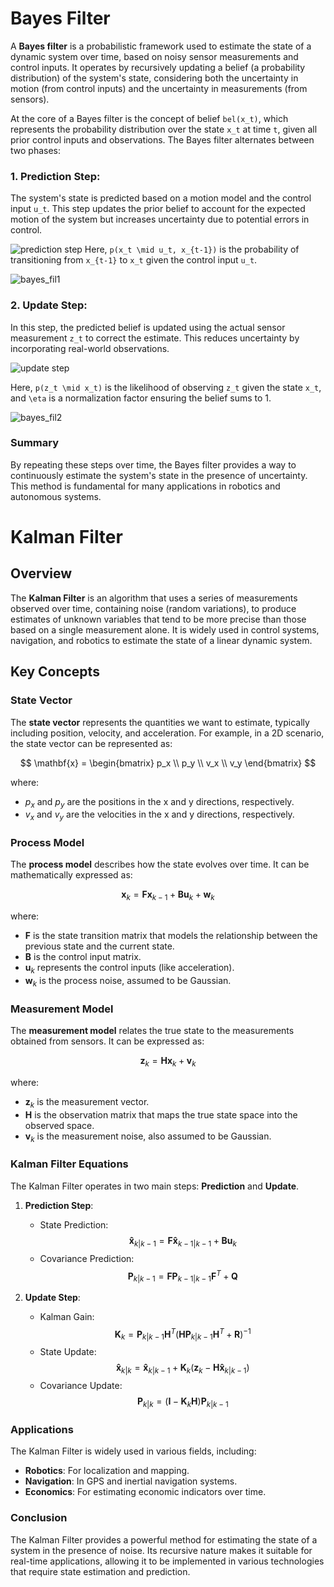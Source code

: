 # Bayes Filter

A **Bayes filter** is a probabilistic framework used to estimate the state of a dynamic system over time, based on noisy sensor measurements and control inputs. It operates by recursively updating a belief (a probability distribution) of the system's state, considering both the uncertainty in motion (from control inputs) and the uncertainty in measurements (from sensors).

At the core of a Bayes filter is the concept of belief `bel(x_t)`, which represents the probability distribution over the state `x_t` at time `t`, given all prior control inputs and observations. The Bayes filter alternates between two phases:

### 1. Prediction Step:

The system's state is predicted based on a motion model and the control input `u_t`. This step updates the prior belief to account for the expected motion of the system but increases uncertainty due to potential errors in control.

![prediction step](https://github.com/user-attachments/assets/3e29fd3d-46a2-44b3-8857-b02438ee9dd4)
Here, `p(x_t \mid u_t, x_{t-1})` is the probability of transitioning from `x_{t-1}` to `x_t` given the control input `u_t`.


![bayes_fil1](https://github.com/user-attachments/assets/80aca5c6-e55d-4f6c-a3f8-f475763a2ff9)

### 2. Update Step:

In this step, the predicted belief is updated using the actual sensor measurement `z_t` to correct the estimate. This reduces uncertainty by incorporating real-world observations.


![update step](https://github.com/user-attachments/assets/1552fd16-0d52-450d-8b58-7f4bebc857a5)

Here, `p(z_t \mid x_t)` is the likelihood of observing `z_t` given the state `x_t`, and `\eta` is a normalization factor ensuring the belief sums to 1.


![bayes_fil2](https://github.com/user-attachments/assets/035915f6-ce4c-4a8e-b099-b2f19780884b)

### Summary

By repeating these steps over time, the Bayes filter provides a way to continuously estimate the system's state in the presence of uncertainty. This method is fundamental for many applications in robotics and autonomous systems.


# Kalman Filter

## Overview
The **Kalman Filter** is an algorithm that uses a series of measurements observed over time, containing noise (random variations), to produce estimates of unknown variables that tend to be more precise than those based on a single measurement alone. It is widely used in control systems, navigation, and robotics to estimate the state of a linear dynamic system.

## Key Concepts

### State Vector
The **state vector** represents the quantities we want to estimate, typically including position, velocity, and acceleration. For example, in a 2D scenario, the state vector can be represented as:

$$
\mathbf{x} = \begin{bmatrix}
p_x \\
p_y \\
v_x \\
v_y
\end{bmatrix}
$$

where:
- $p_x$ and $p_y$ are the positions in the x and y directions, respectively.
- $v_x$ and $v_y$ are the velocities in the x and y directions, respectively.

### Process Model
The **process model** describes how the state evolves over time. It can be mathematically expressed as:

$$\mathbf{x}_{k} = \mathbf{F} \mathbf{x}_{k-1} + \mathbf{B} \mathbf{u}_{k} + \mathbf{w}_{k}$$


where:
- $\mathbf{F}$ is the state transition matrix that models the relationship between the previous state and the current state.
- $\mathbf{B}$ is the control input matrix.
- $\mathbf{u}_{k}$ represents the control inputs (like acceleration).
- $\mathbf{w}_{k}$ is the process noise, assumed to be Gaussian.

### Measurement Model
The **measurement model** relates the true state to the measurements obtained from sensors. It can be expressed as:

$$
\mathbf{z}_{k} = \mathbf{H} \mathbf{x}_{k} + \mathbf{v}_{k}
$$

where:
- $\mathbf{z}_{k}$ is the measurement vector.
- $\mathbf{H}$ is the observation matrix that maps the true state space into the observed space.
- $\mathbf{v}_{k}$ is the measurement noise, also assumed to be Gaussian.

### Kalman Filter Equations
The Kalman Filter operates in two main steps: **Prediction** and **Update**.

1. **Prediction Step**:
   - State Prediction:
   $$
   \mathbf{\hat{x}}_{k|k-1} = \mathbf{F} \mathbf{\hat{x}}_{k-1|k-1} + \mathbf{B} \mathbf{u}_{k}
   $$
   - Covariance Prediction:
   $$
   \mathbf{P}_{k|k-1} = \mathbf{F} \mathbf{P}_{k-1|k-1} \mathbf{F}^T + \mathbf{Q}
   $$

2. **Update Step**:
   - Kalman Gain:
   $$
   \mathbf{K}_{k} = \mathbf{P}_{k|k-1} \mathbf{H}^T \left( \mathbf{H} \mathbf{P}_{k|k-1} \mathbf{H}^T + \mathbf{R} \right)^{-1}
   $$
   - State Update:
   $$
   \mathbf{\hat{x}}_{k|k} = \mathbf{\hat{x}}_{k|k-1} + \mathbf{K}_{k} \left( \mathbf{z}_{k} - \mathbf{H} \mathbf{\hat{x}}_{k|k-1} \right)
   $$
   - Covariance Update:
   $$
   \mathbf{P}_{k|k} = \left( \mathbf{I} - \mathbf{K}_{k} \mathbf{H} \right) \mathbf{P}_{k|k-1}
   $$

### Applications
The Kalman Filter is widely used in various fields, including:
- **Robotics**: For localization and mapping.
- **Navigation**: In GPS and inertial navigation systems.
- **Economics**: For estimating economic indicators over time.

### Conclusion
The Kalman Filter provides a powerful method for estimating the state of a system in the presence of noise. Its recursive nature makes it suitable for real-time applications, allowing it to be implemented in various technologies that require state estimation and prediction.





